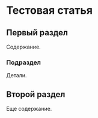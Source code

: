 # Тестовая статья

## Первый раздел
Содержание.

### Подраздел
Детали.

## Второй раздел
Еще содержание.